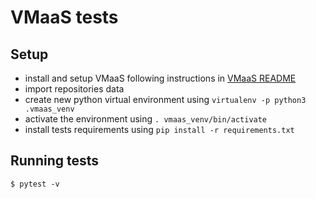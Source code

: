 # VMaaS tests

## Setup

* install and setup VMaaS following instructions in [VMaaS README](https://github.com/RedHatInsights/vmaas/blob/master/README.md)
* import repositories data
* create new python virtual environment using ``virtualenv -p python3 .vmaas_venv``
* activate the environment using ``. vmaas_venv/bin/activate``
* install tests requirements using ``pip install -r requirements.txt``

## Running tests

```
$ pytest -v
```
